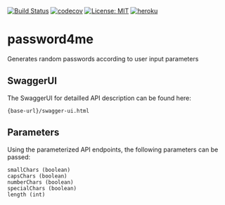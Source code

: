 [![Build Status](https://travis-ci.org/pixelstuermer/password4me.svg?branch=master)](https://travis-ci.org/pixelstuermer/password4me)
[![codecov](https://codecov.io/gh/pixelstuermer/password4me/branch/master/graph/badge.svg)](https://codecov.io/gh/pixelstuermer/password4me)
[![License: MIT](https://img.shields.io/badge/License-MIT-yellow.svg)](https://opensource.org/licenses/MIT)
[![heroku](https://img.shields.io/badge/heroku-deployed-7565C7.svg)](https://pixelstuermer-password4me.herokuapp.com/swagger-ui.html)

# password4me
Generates random passwords according to user input parameters

## SwaggerUI
The SwaggerUI for detailled API description can be found here:

    {base-url}/swagger-ui.html

## Parameters
Using the parameterized API endpoints, the following parameters can be passed:

    smallChars (boolean)
    capsChars (boolean)
    numberChars (boolean)
    specialChars (boolean)
    length (int)